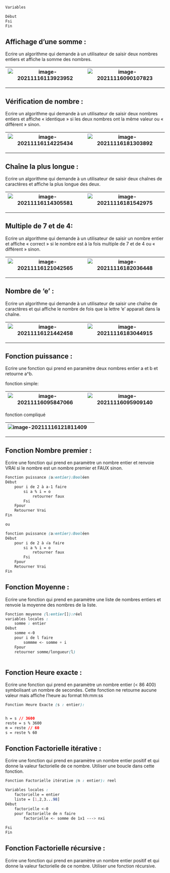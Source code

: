 ```css
Variables

Début
Fsi
Fin
```



## Affichage d’une somme :

Ecrire un algorithme qui demande à un utilisateur de saisir deux nombres entiers et affiche la somme des nombres.

| ![image-20211116113923952](C:\Users\fevre\AppData\Roaming\Typora\typora-user-images\image-20211116113923952.png) | ![image-20211116090107823](C:\Users\fevre\AppData\Roaming\Typora\typora-user-images\image-20211116090107823.png) |
| ------------------------------------------------------------ | ------------------------------------------------------------ |

------



## Vérification de nombre :

Ecrire un algorithme qui demande à un utilisateur de saisir deux nombres entiers et affiche « identique » si les deux nombres ont la même valeur ou « différent » sinon.

| ![image-20211116114225434](C:\Users\fevre\AppData\Roaming\Typora\typora-user-images\image-20211116114225434.png) | ![image-20211116181303892](C:\Users\fevre\AppData\Roaming\Typora\typora-user-images\image-20211116181303892.png) |
| ------------------------------------------------------------ | ------------------------------------------------------------ |

------





## Chaîne la plus longue :

Ecrire un algorithme qui demande à un utilisateur de saisir deux chaînes de caractères et affiche la plus longue des deux.

| ![image-20211116114305581](C:\Users\fevre\AppData\Roaming\Typora\typora-user-images\image-20211116114305581.png) | ![image-20211116181542975](C:\Users\fevre\AppData\Roaming\Typora\typora-user-images\image-20211116181542975.png) |
| ------------------------------------------------------------ | ------------------------------------------------------------ |

------



## Multiple de 7 et de 4:

Ecrire un algorithme qui demande à un utilisateur de saisir un nombre entier et affiche « correct » si le nombre est à la fois multiple de 7 et de 4 ou « différent » sinon.

| ![image-20211116121042565](C:\Users\fevre\AppData\Roaming\Typora\typora-user-images\image-20211116121042565.png) | ![image-20211116182036448](C:\Users\fevre\AppData\Roaming\Typora\typora-user-images\image-20211116182036448.png) |
| ------------------------------------------------------------ | ------------------------------------------------------------ |

------



## Nombre de ‘e’ :

Ecrire un algorithme qui demande à un utilisateur de saisir une chaîne de caractères et qui affiche le nombre de fois que la lettre ‘e’ apparait dans la chaîne.

| ![image-20211116121442458](C:\Users\fevre\AppData\Roaming\Typora\typora-user-images\image-20211116121442458.png) | ![image-20211116183044915](C:\Users\fevre\AppData\Roaming\Typora\typora-user-images\image-20211116183044915.png) |
| ------------------------------------------------------------ | ------------------------------------------------------------ |

------



## Fonction puissance :

Ecrire une fonction qui prend en paramètre deux nombres entier a et b et retourne a^b.

fonction simple:

| ![image-20211116095847066](C:\Users\fevre\AppData\Roaming\Typora\typora-user-images\image-20211116095847066.png) | ![image-20211116095909140](C:\Users\fevre\AppData\Roaming\Typora\typora-user-images\image-20211116095909140.png) |
| ------------------------------------------------------------ | ------------------------------------------------------------ |

fonction compliqué

| ![image-20211116121811409](C:\Users\fevre\AppData\Roaming\Typora\typora-user-images\image-20211116121811409.png) |      |
| ------------------------------------------------------------ | ---- |

------



## Fonction Nombre premier :

Ecrire une fonction qui prend en paramètre un nombre entier et renvoie VRAI si le nombre est un nombre premier et FAUX sinon.

```css
Fonction puissance (a:entier):Booléen
Début 
	pour i de 2 à a-1 faire
		si a % i = o 
			retourner faux
		Fsi
	Fpour
	Retourner Vrai
Fin

ou

fonction puissance (a:entier):Booléen
Début 
	pour i de 2 à √a faire
		si a % i = o 
			retourner faux
		Fsi
	Fpour
	Retourner Vrai
Fin

```

## Fonction Moyenne :

Ecrire une fonction qui prend en paramètre une liste de nombres entiers et renvoie la moyenne des nombres de la liste.

```css
Fonction moyenne (l:entier[]):réel
variables locales : 
	somme : entier
Début 
	somme <-0
	pour i de l faire
		sommme <- somme + i
	Fpour
	retourner somme/longueur(l)
	

```



## Fonction Heure exacte :

Ecrire une fonction qui prend en paramètre un nombre entier (< 86 400) symbolisant un nombre de secondes. Cette fonction ne retourne aucune valeur mais affiche l’heure au format hh:mm:ss

```css
Fonction Heure Exacte (s : entier):


h = s // 3600
reste = s % 3600
m = reste // 60
s = reste % 60
```



## Fonction Factorielle itérative :

Ecrire une fonction qui prend en paramètre un nombre entier positif et qui donne la valeur factorielle de ce nombre. Utiliser une boucle dans cette fonction.

```css
Fonction Factorielle itérative (n : entier): reel

Variables locales :
	factorielle = entier
	liste = [1,2,3...98]
Début
	factorielle <-0
	pour factorielle de n faire 
		factorielle <- somme de 1x1 ---> nxi
		
Fsi
Fin

```



## Fonction Factorielle récursive :

Ecrire une fonction qui prend en paramètre un nombre entier positif et qui donne la valeur factorielle de ce nombre. Utiliser une fonction récursive.
